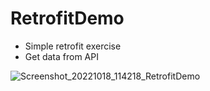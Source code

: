 # RetrofitDemo
- Simple retrofit exercise
- Get data from API

![Screenshot_20221018_114218_RetrofitDemo](https://user-images.githubusercontent.com/74590627/196396248-4834f5d9-5db8-4772-8920-2a8c8c7e129a.jpg)
